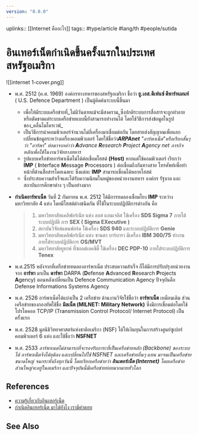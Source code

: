 ```yaml
---
version: "0.0.0"
---
```

uplinks:: [[Internet คืออะไร]]
tags:: #type/article #lang/th #people/sutida
# อินเทอร์เน็ตกำเนิดขึ้นครั้งแรกในประเทศสหรัฐอเมริกา
![[internet 1-cover.png]]

-   พ.ศ. 2512 (ค.ศ. 1969) องค์กรทางทหารของสหรัฐอเมริกา ชื่อว่า **ยู.เอส.ดีเฟนซ์ ดีพาร์ทเมนท์** ( U.S. Defence Department ) เป็นผู้คิดค้นระบบนี้ขึ้นมา
    
    -   เพื่อให้มีระบบเครือข่ายที่_ไม่มีวันตายแม้จะมีสงคราม_ซึ่งปกติระบบการสื่อสารจะถูกทำลายหรือตัดขาดแต่ระบบเครือข่ายแบบนี้ยังสามารถทำงานได้ โดยใช้วิธีการส่งข้อมูลในรูปของ_คลื่นไมโครเวฟ_
    -   เป็นวิธีการนำคอมพิวเตอร์จำนวนไม่กี่เครื่องมาเชื่อมต่อกัน โดยสายส่งสัญญาณเพื่อแลกเปลี่ยนข้อมูลระหว่างเครื่องคอมพิวเตอร์ โดยใช้ชื่อว่า***ARPAnet** "อาร์พาเน็ต"หรือเรียกสั้นๆ ว่า "อาร์พา" ย่อมาจากคำว่า **A**dvance **R**esearch **P**roject **A**gency net ภารกิจหลักเพื่อใช้ในงานวิจัยทางทหาร*
    -   รูปแบบเครือข่ายอาร์พาเน็ตไม่ได้ต่อเชื่อมโฮสต์ **(Host)** หากแต่ใช้คอมพิวเตอร์ เรียกว่า **IMP** ( **I**nterface **M**essage **P**rocessors ) ต่อเชื่อมถึงกันทางสาย โทรศัพท์เพื่อทำหน้าที่ด้านสื่อสารโดยเฉพาะ ซึ่งแต่ละ **IMP** สามารถเชื่อมได้หลายโฮสต์
    -   ซึ่งประสบความสำเร็จและได้รับความนิยมในหมู่ของหน่วยงานทหาร องค์กร รัฐบาล และสถาบันการศึกษาต่าง ๆ เป็นอย่างมาก
-   **กำเนิดอาร์พาเน็ต** วันที่ 2 กันยายน พ.ศ. 2512 ได้มีการทดลองเชื่อมโยง **IMP** ระหว่างมหาวิทยาลัย 4 แห่ง โดยมีโฮสต์ต่างชนิดกัน ที่ใช้ในระบบปฏิบัติการต่างกัน คือ
    
    > 1.  มหาวิทยาลัยแคลิฟอร์เนีย แห่ง ลอส แอนเจลิส ใช้เครื่อง **SDS Sigma 7** ภายใต้ระบบปฏิบัติ การ **SEX ( Sigma EXecutive )**
    > 2.  สถาบันวิจัยสแตนฟอร์ด ใช้เครื่อง **SDS 940** และระบบปฏิบัติการ **Genie**
    > 3.  มหาวิทยาลัยแคลิฟอร์เนีย แห่ง ซานตา บาร์บารา มีเครื่อง **IBM 360/75** ทำงานภายใต้ระบบปฏิบัติการ **OS/MVT**
    > 4.  มหาวิทยาลัยยูทาห์ ที่ซอลต์เลคซิตี้ ใช้เครื่อง **DEC PDP-10** ภายใต้ระบบปฏิบัติการ **Tenex**
    
-   พ.ศ.2515 หลังจากที่เครือข่ายทดลองอาร์พาเน็ต ประสบความสำเร็จ ก็ได้มีการปรับปรุงหน่วยงานจาก **อาร์พา** มาเป็น **ดาร์พา** DARPA (**D**efense **A**dvanced **R**esearch **P**rojects **A**gency) ตอนหลังเปลี่ยนเป็น Defence Communication Agency ปัจจุบันคือ Defense Informations Systems Agency
    
-   พ.ศ. 2526 อาร์พาเน็ตได้แบ่งเป็น 2 เครือข่าย ด้านงานวิจัยใช้ชื่อว่า **อาร์พาเน็ต** เหมือนเดิม ส่วนเครือข่ายของกองทัพใช้ชื่อ **มิลเน็ต (MILNET: Military Network)** ซึ่งมีการเชื่อมต่อโดยใช้โปรโตคอล TCP/IP (Transmission Control Protocol/ Internet Protocol) เป็นครั้งแรก
    
-   พ.ศ. 2528 มูลนิธิวิทยาศาสตร์แห่งชาติอเมริกา (NSF) ได้ให้เงินทุนในการสร้างศูนย์ซูเปอร์คอมพิวเตอร์ 6 แห่ง และใช้ชื่อว่า **NSFNET**
    
-   พ.ศ. 2533 _อาร์พาเนตไม่สามารถที่จะรองรับภาระที่เป็นเครือข่ายหลัก (Backbone) ของระบบได้ อาร์พาเน็ตจึงได้ยุติลง และเปลี่ยนไปใช้ NSFNET และเครือข่ายอื่นๆ แทน มาจนเป็นเครือข่ายขนาดใหญ่ จนกระทั่งถึงทุกวันนี้ โดยเรียกเครือข่ายว่า **อินเตอร์เน็ต (Internet)** โดยเครือข่าย ส่วนใหญ่จะอยู่ในอเมริกา และปัจจุบันนี้มีเครือข่ายย่อยมากมายทั่วโลก_
    

## References
- [ความรู้เกี่ยวกับอินเทอร์เน็ต](http://www.bkp-ssk.ac.th/html/001.htm)  
- [กำเนิดอินเทอร์เน็ต มาได้ยังไง เรามีคำตอบ](https://www.bullvpn.com/th/blog/detail/history-of-the-internet)

## See Also
